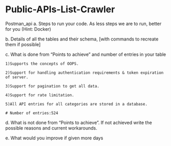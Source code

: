# Public-APIs-List-Crawler
Postman_api
a. Steps to run your code. As less steps we are to run, better for you (Hint: Docker)


b. Details of all the tables and their schema, [with commands to recreate them if possible]

c. What is done from “Points to achieve” and number of entries in your table

    1)Supports the concepts of OOPS.
    
    2)Support for handling authentication requirements & token expiration of server.
    
    3)Support for pagination to get all data.
    
    4)Support for rate limitation.
    
    5)All API entries for all categories are stored in a database.
    
    # Number of entries:524
d. What is not done from “Points to achieve”. If not achieved write the possible reasons and current workarounds.


e. What would you improve if given more days
